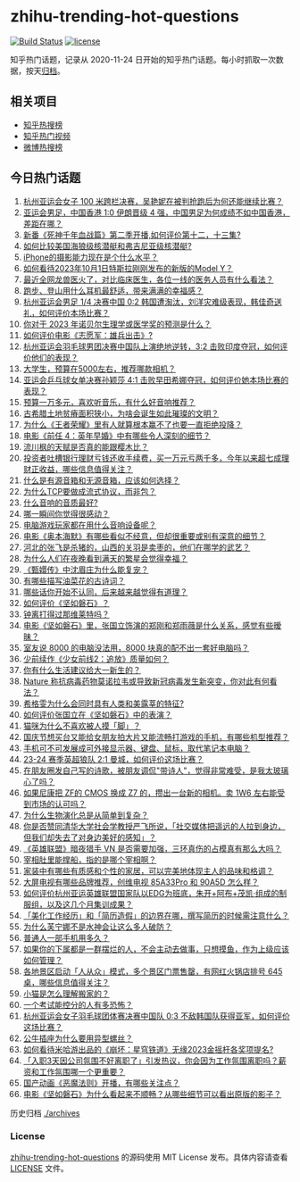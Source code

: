 # zhihu-trending-hot-questions

[![Build Status](https://github.com/justjavac/zhihu-trending-hot-questions/workflows/ci/badge.svg?branch=master)](https://github.com/justjavac/zhihu-trending-hot-questions/actions)
[![license](https://img.shields.io/github/license/justjavac/zhihu-trending-hot-questions)](https://github.com/justjavac/zhihu-trending-hot-questions/blob/master/LICENSE)

知乎热门话题，记录从 2020-11-24
日开始的知乎热门话题。每小时抓取一次数据，按天[归档](./archives)。

## 相关项目

- [知乎热搜榜](https://github.com/justjavac/zhihu-trending-top-search)
- [知乎热门视频](https://github.com/justjavac/zhihu-trending-hot-video)
- [微博热搜榜](https://github.com/justjavac/weibo-trending-hot-search)

## 今日热门话题

<!-- BEGIN -->
<!-- 最后更新时间 Mon Oct 02 2023 07:09:46 GMT+0800 (China Standard Time) -->

1. [杭州亚运会女子 100 米跨栏决赛，吴艳妮在被判抢跑后为何还能继续比赛？](https://www.zhihu.com/question/624476503)
1. [亚运会男足，中国香港 1:0 伊朗晋级 4 强，中国男足为何成绩不如中国香港，差距在哪？](https://www.zhihu.com/question/624478132)
1. [新番《死神千年血战篇》第二季开播,如何评价第十二，十三集?](https://www.zhihu.com/question/624402897)
1. [如何比较美国海狼级核潜艇和弗吉尼亚级核潜艇?](https://www.zhihu.com/question/577749874)
1. [iPhone的摄影能力现在是个什么水平？](https://www.zhihu.com/question/323001670)
1. [如何看待2023年10月1日特斯拉刚刚发布的新版的Model Y？](https://www.zhihu.com/question/624435637)
1. [最近全网龙兽医火了，对比临床医生，各位一线的医务人员有什么看法？](https://www.zhihu.com/question/624274062)
1. [跑步、登山用什么耳机最舒适，带来满满的幸福感？](https://www.zhihu.com/question/622384171)
1. [杭州亚运会男足 1/4 决赛中国 0:2 韩国遭淘汰，刘洋灾难级表现，韩佳奇送礼，如何评价本场比赛？](https://www.zhihu.com/question/624465305)
1. [你对于 2023 年诺贝尔生理学或医学奖的预测是什么？](https://www.zhihu.com/question/619698448)
1. [如何评价电影《志愿军：雄兵出击》?](https://www.zhihu.com/question/624228268)
1. [杭州亚运会羽毛球男团决赛中国队上演绝地逆转，3:2 击败印度夺冠，如何评价他们的表现？](https://www.zhihu.com/question/624478644)
1. [大学生，预算在5000左右，推荐哪款相机？](https://www.zhihu.com/question/622330428)
1. [亚运会乒乓球女单决赛孙颖莎 4:1 击败早田希娜夺冠，如何评价她本场比赛的表现？](https://www.zhihu.com/question/624473656)
1. [预算一万多元，喜欢听音乐，有什么好音响推荐？](https://www.zhihu.com/question/621969086)
1. [古希腊土地贫瘠面积狭小，为啥会诞生如此璀璨的文明？](https://www.zhihu.com/question/618542027)
1. [为什么《王者荣耀》里有人就算根本赢不了也要一直拒绝投降？](https://www.zhihu.com/question/403846347)
1. [电影《前任 4：英年早婚》中有哪些令人深刻的细节？](https://www.zhihu.com/question/623728432)
1. [流川枫的天赋是否真的能跟樱木比？](https://www.zhihu.com/question/623803200)
1. [投资者吐槽银行理财亏钱还收手续费，买一万元亏两千多，今年以来超七成理财正收益，哪些信息值得关注？](https://www.zhihu.com/question/624434823)
1. [什么是有源音箱和无源音箱，应该如何选择？](https://www.zhihu.com/question/621885163)
1. [为什么TCP要做成流式协议，而非包？](https://www.zhihu.com/question/624018184)
1. [什么音响的音质最好?](https://www.zhihu.com/question/609512041)
1. [哪一瞬间你觉得很感动？](https://www.zhihu.com/question/66356907)
1. [电脑游戏玩家都在用什么音响设备呢？](https://www.zhihu.com/question/622058884)
1. [电影《奥本海默》有哪些看似不经意，但却很重要或别有深意的细节？](https://www.zhihu.com/question/619675583)
1. [河北的张飞是杀猪的，山西的关羽是卖枣的，他们在哪学的武艺？](https://www.zhihu.com/question/426938125)
1. [为什么人们在夜晚看到满天的繁星会觉得幸福？](https://www.zhihu.com/question/28006748)
1. [《甄嬛传》中沈眉庄为什么能复宠？](https://www.zhihu.com/question/568448140)
1. [有哪些描写油菜花的古诗词？](https://www.zhihu.com/question/624400787)
1. [哪些话你开始不认同，后来越来越觉得有道理？](https://www.zhihu.com/question/376841465)
1. [如何评价《坚如磐石》？](https://www.zhihu.com/question/623550175)
1. [钟离打得过那维莱特吗？](https://www.zhihu.com/question/622902080)
1. [电影《坚如磐石》里，张国立饰演的郑刚和郑雨薇是什么关系，感觉有些暧昧？](https://www.zhihu.com/question/624133518)
1. [室友说 8000 的电脑没法用，8000 块真的配不出一套好电脑吗？](https://www.zhihu.com/question/623819848)
1. [少前续作《少女前线2：追放》质量如何？](https://www.zhihu.com/question/624144687)
1. [你有什么生活建议给大一新生的？](https://www.zhihu.com/question/618277550)
1. [Nature 称抗病毒药物莫诺拉韦或导致新冠病毒发生新突变，你对此有何看法？](https://www.zhihu.com/question/624061265)
1. [希格雯为什么会同时具有人类和美露莘的特征?](https://www.zhihu.com/question/624388314)
1. [如何评价张国立在《坚如磐石》中的表演？](https://www.zhihu.com/question/624293542)
1. [猫咪为什么不喜欢被人摸「脚」？](https://www.zhihu.com/question/623861306)
1. [国庆节想买台又能给女朋友拍大片又能流畅打游戏的手机，有哪些机型推荐？](https://www.zhihu.com/question/624174526)
1. [手机可不可发展成可外接显示器、键盘、鼠标，取代笔记本电脑？](https://www.zhihu.com/question/623993703)
1. [23-24 赛季英超狼队 2:1 曼城，如何评价这场比赛？](https://www.zhihu.com/question/624397665)
1. [在朋友圈发自己写的诗歌，被朋友调侃"带诗人"，觉得非常难受，是我太玻璃心了吗？](https://www.zhihu.com/question/392497354)
1. [如果尼康把 ZF的 CMOS 换成 Z7 的，攒出一台新的相机。卖 1W6 左右能受到市场的认可吗？](https://www.zhihu.com/question/623656501)
1. [为什么生物演化总是从简单到复杂？](https://www.zhihu.com/question/623622517)
1. [你是否赞同清华大学社会学教授严飞所说，「社交媒体把遥远的人拉到身边，但我们却失去了对身边美好的感知」？](https://www.zhihu.com/question/623695614)
1. [《英雄联盟》暗夜猎手 VN 是否需要加强，三环真伤的占模真有那么大吗？](https://www.zhihu.com/question/613483134)
1. [宰相肚里能撑船，指的是哪个宰相啊？](https://www.zhihu.com/question/621419952)
1. [家装中有哪些有质感和个性的家居，可以完美地体现主人的品味和格调？](https://www.zhihu.com/question/546772742)
1. [大屏电视有哪些品牌推荐，创维电视 85A33Pro 和 90A5D 怎么样？](https://www.zhihu.com/question/624144572)
1. [如何评价杭州亚运英雄联盟国家队以EDG为班底，朱开+阿布+茂凯·组成的制服组，以及这几个月集训成果？](https://www.zhihu.com/question/624195154)
1. [「美化工作经历」和「简历造假」的边界在哪，撰写简历的时候需注意什么？](https://www.zhihu.com/question/622554061)
1. [为什么芙宁娜不是水神会让这么多人破防？](https://www.zhihu.com/question/624288071)
1. [普通人一部手机用多久？](https://www.zhihu.com/question/623585594)
1. [如果你的下属都是一群摆烂的人，不会主动去做事，只想摸鱼，作为上级应该如何管理？](https://www.zhihu.com/question/618717552)
1. [各地景区启动「人从众」模式，多个景区门票售罄，有网红火锅店排号 645 桌，哪些信息值得关注？](https://www.zhihu.com/question/624432950)
1. [小猫是怎么理解搬家的？](https://www.zhihu.com/question/619958326)
1. [一个考试能控分的人有多恐怖？](https://www.zhihu.com/question/533991761)
1. [杭州亚运会女子羽毛球团体赛决赛中国队 0:3 不敌韩国队获得亚军，如何评价这场比赛？](https://www.zhihu.com/question/624443340)
1. [公牛插座为什么要用异型螺丝？](https://www.zhihu.com/question/20658677)
1. [如何看待米哈游出品的《崩坏：星穹铁道》无缘2023金摇杆各奖项提名?](https://www.zhihu.com/question/624369091)
1. [「入职3天因公司氛围不好离职了」引发热议，你会因为工作氛围离职吗？薪资和工作氛围哪一个更重要？](https://www.zhihu.com/question/622550064)
1. [国产动画《恶魔法则》开播，有哪些关注点？](https://www.zhihu.com/question/623830529)
1. [电影《坚如磐石》为什么看起来不顺畅？从哪些细节可以看出原版的影子？](https://www.zhihu.com/question/624226842)

<!-- END -->

历史归档 [./archives](./archives)

### License

[zhihu-trending-hot-questions](https://github.com/justjavac/zhihu-trending-hot-questions)
的源码使用 MIT License 发布。具体内容请查看 [LICENSE](./LICENSE) 文件。
